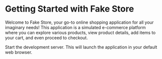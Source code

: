 # Getting Started with Fake Store

Welcome to Fake Store, your go-to online shopping application for all your imaginary needs! This application is a simulated e-commerce platform where you can explore various products, view product details, add items to your cart, and even proceed to checkout.

Start the development server. This will launch the application in your default web browser.
